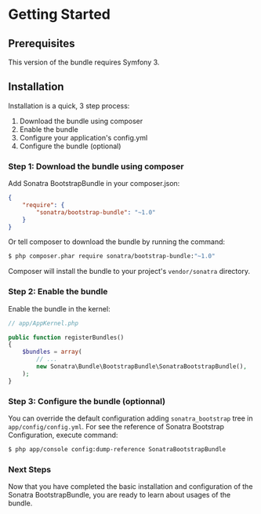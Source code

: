 Getting Started
===============

## Prerequisites

This version of the bundle requires Symfony 3.

## Installation

Installation is a quick, 3 step process:

1. Download the bundle using composer
2. Enable the bundle
3. Configure your application's config.yml
4. Configure the bundle (optional)

### Step 1: Download the bundle using composer

Add Sonatra BootstrapBundle in your composer.json:

```json
{
    "require": {
        "sonatra/bootstrap-bundle": "~1.0"
    }
}
```

Or tell composer to download the bundle by running the command:

```bash
$ php composer.phar require sonatra/bootstrap-bundle:"~1.0"
```

Composer will install the bundle to your project's `vendor/sonatra` directory.

### Step 2: Enable the bundle

Enable the bundle in the kernel:

```php
// app/AppKernel.php

public function registerBundles()
{
    $bundles = array(
        // ...
        new Sonatra\Bundle\BootstrapBundle\SonatraBootstrapBundle(),
    );
}
```

### Step 3: Configure the bundle (optionnal)

You can override the default configuration adding `sonatra_bootstrap` tree in `app/config/config.yml`.
For see the reference of Sonatra Bootstrap Configuration, execute command:

```bash
$ php app/console config:dump-reference SonatraBootstrapBundle 
```

### Next Steps

Now that you have completed the basic installation and configuration of the
Sonatra BootstrapBundle, you are ready to learn about usages of the bundle.
